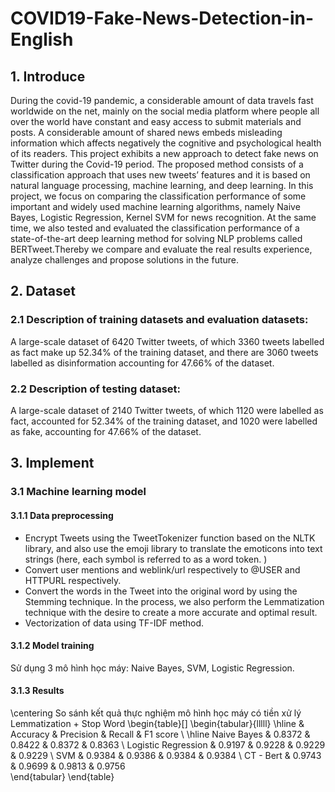 # COVID19-Fake-News-Detection-in-English
## 1. Introduce
During the covid-19 pandemic, a considerable amount of data travels fast worldwide on the net, mainly on the social media platform where people all over the world have constant and easy access to submit materials and posts. A considerable amount of shared news embeds misleading information which affects negatively the cognitive and psychological health of its readers. 
This project exhibits a new approach to detect fake news on Twitter during the Covid-19 period. The proposed method consists of a classification approach that uses new tweets’ features and it is based on natural language processing, machine learning, and deep learning. In this project, we focus on comparing the classification performance of some important and widely used machine learning algorithms, namely Naive Bayes, Logistic Regression, Kernel SVM for news recognition. At the same time, we also tested and evaluated the classification performance of a state-of-the-art deep learning method for solving NLP problems called BERTweet.Thereby we compare and evaluate the real results experience, analyze challenges and propose solutions in the future.
## 2. Dataset
### 2.1 Description of training datasets and evaluation datasets:
A large-scale dataset of 6420 Twitter tweets, of which 3360 tweets labelled as fact make up 52.34% of the training dataset, and there are 3060 tweets labelled as disinformation accounting for 47.66% of the dataset. 
### 2.2 Description of testing dataset:
A large-scale dataset of 2140 Twitter tweets, of which 1120 were labelled as fact, accounted for 52.34% of the training dataset, and 1020 were labelled as fake, accounting for 47.66% of the dataset. 
## 3. Implement
### 3.1 Machine learning model
#### 3.1.1 Data preprocessing
- Encrypt Tweets using the TweetTokenizer function based on the NLTK library, and also use the emoji library to translate the emoticons into text strings (here, each symbol is referred to as a word token. )
- Convert user mentions and weblink/url respectively to @USER and HTTPURL respectively.
- Convert the words in the Tweet into the original word by using the Stemming technique. In the process, we also perform the Lemmatization technique with the desire to create a more accurate and optimal result.
- Vectorization of data using TF-IDF method.
#### 3.1.2 Model training
Sử dụng 3 mô hình học máy: Naive Bayes, SVM, Logistic Regression.
#### 3.1.3 Results
\centering
So sánh kết quả thực nghiệm mô hình học máy có tiền xử lý Lemmatization + Stop Word
\begin{table}[]
\begin{tabular}{lllll}
\hline
                    & Accuracy & Precision & Recall & F1 score \\ \hline
Naive Bayes         & 0.8372   & 0.8422    & 0.8372 & 0.8363   \\
Logistic Regression & 0.9197   & 0.9228    & 0.9229 & 0.9229   \\
SVM                 & 0.9384   & 0.9386    & 0.9384 & 0.9384   \\
CT - Bert           & 0.9743   & 0.9699    & 0.9813 & 0.9756  
\end{tabular}
\end{table}

